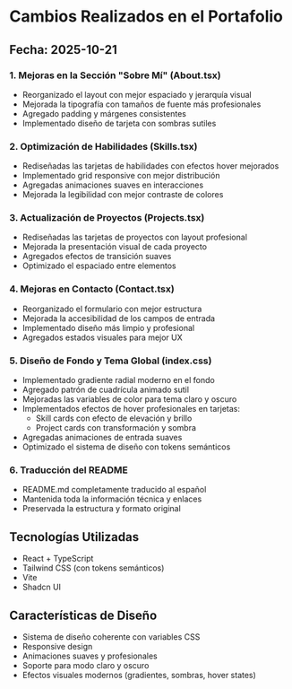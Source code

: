 # Cambios Realizados en el Portafolio

## Fecha: 2025-10-21

### 1. Mejoras en la Sección "Sobre Mí" (About.tsx)
- Reorganizado el layout con mejor espaciado y jerarquía visual
- Mejorada la tipografía con tamaños de fuente más profesionales
- Agregado padding y márgenes consistentes
- Implementado diseño de tarjeta con sombras sutiles

### 2. Optimización de Habilidades (Skills.tsx)
- Rediseñadas las tarjetas de habilidades con efectos hover mejorados
- Implementado grid responsive con mejor distribución
- Agregadas animaciones suaves en interacciones
- Mejorada la legibilidad con mejor contraste de colores

### 3. Actualización de Proyectos (Projects.tsx)
- Rediseñadas las tarjetas de proyectos con layout profesional
- Mejorada la presentación visual de cada proyecto
- Agregados efectos de transición suaves
- Optimizado el espaciado entre elementos

### 4. Mejoras en Contacto (Contact.tsx)
- Reorganizado el formulario con mejor estructura
- Mejorada la accesibilidad de los campos de entrada
- Implementado diseño más limpio y profesional
- Agregados estados visuales para mejor UX

### 5. Diseño de Fondo y Tema Global (index.css)
- Implementado gradiente radial moderno en el fondo
- Agregado patrón de cuadrícula animado sutil
- Mejoradas las variables de color para tema claro y oscuro
- Implementados efectos de hover profesionales en tarjetas:
  - Skill cards con efecto de elevación y brillo
  - Project cards con transformación y sombra
- Agregadas animaciones de entrada suaves
- Optimizado el sistema de diseño con tokens semánticos

### 6. Traducción del README
- README.md completamente traducido al español
- Mantenida toda la información técnica y enlaces
- Preservada la estructura y formato original

## Tecnologías Utilizadas
- React + TypeScript
- Tailwind CSS (con tokens semánticos)
- Vite
- Shadcn UI

## Características de Diseño
- Sistema de diseño coherente con variables CSS
- Responsive design
- Animaciones suaves y profesionales
- Soporte para modo claro y oscuro
- Efectos visuales modernos (gradientes, sombras, hover states)
